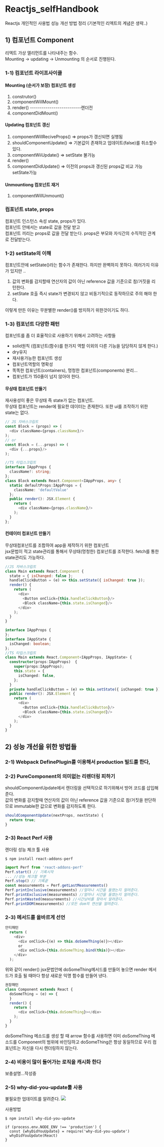 # Reactjs_selfHandbook
Reactjs 개인적인 사용법 성능 개선 방법 정리 (기본적인 리엑트의 계념은 생략..)

## 1) 컴포넌트 Component

리엑트 가상 엘리먼트를 나타내주는 함수.<br>
Mounting -> updating -> Unmounting 의 순서로 진행된다.

### 1-1) 컴포넌트 라이프사이클

#### Mounting (순서가 보장) 컴포넌트 생성

1. construtor()
2. componentWillMount()
3. render()
--------------------------렌더전
4. componentDidMount()

#### Updating 컴포넌트 갱신

1. componentWillReciveProps() => props가 갱신되면 실행됨
2. shouldComponentUpdate() => 기본값이 존재하고 업데이트(false)를 취소할수 있다.
3. componentWiiUpdate() => setState 불가능
4. render()
5. componentDidUpdate() => 이전의 props과 갱신된 props값 비교 가능 setState가능

#### Unmountiong 컴포넌트 재거

1. componentWillUnmount()

### 컴포넌트 state, props

컴포넌트 인스턴스 속성 state, props가 있다. <br>
컴포넌트 안에서는 state로 값을 전달 받고 <br>
컴포넌트 끼리는 props로 값을 전달 받는다. props은 부모와 자식간의 수직적인 관계로 전달받는다.

### 1-2) setState의 이해

컴포넌트안에 setState()라는 함수가 존재한다. 하지만 완벽하지 못하다.
여러가지 이유가 있지만 ..
1. 값의 변화를 감지할때 연산자의 값이 아닌 reference 값을 기준으로 참/거짓을 리턴한다.
2. setState 호출 즉시 state가 변경되지 않고 비동기적으로 동작하므로 주의 해야 한다.

이렇게 만든 이유는 무분별한 render()를 방지하기 위한것이기도 하다. <br>


### 1-3) 컴포넌트 다양한 패턴

컴포넌트를 좀 더 효율적으로 사용하기 위해서 고려하는 사항들
- solid원칙 (컴포넌트(함수)를 한가지 역할 이외의 다른 기능을 담당하지 않게 한다.)
- dry유지
- 재사용가능한 컴포넌트 생성
- 컴포넌트역할의 명확성
- 똑똑한 컴포넌트(containers), 멍청한 컴포넌트(components) 분리...
- 컴포넌트가 150줄이 넘지 않아야 한다.

#### 무상태 컴포넌트 만들기

재사용성이 좋은 무상태 즉 state가 없는 컴포넌트.<br>
무상태 컴포넌트는 render에 필요한 데이터는 존재한다. 또한 ui를 조작하기 위한 state는 없다.
```js
// JS 자바스크립트
const Block = (props) => (
  <div className={props.className}/>
);
// or
const Block = (...props) => (
  <div {...props}/>
);
```
```ts
//TS 타입스크립트
interface IAppProps {
  className?: string;
};
class Block extends React.Component<IAppProps, any> {
  static defaultProps:IAppProps = {
    className: 'defaultValue'
  };
  public render(): JSX.Element {
    return (
      <div className={props.className}/>
    );
  }
};
```

#### 컨테이터 컴포넌트 만들기

무상태컴포넌트를 조합하여 app을 제작하기 위한 컴포넌트<br>
jsx문법이 적고 state관리를 통해서 무상태(멍청한) 컴포넌트를 조작한다. fetch를 통한 state관리도 가능하다.

```js
//JS 자바스크립트
class Main extends React.Component {
  state = { isChanged: false };
  handleClickButton = (e) => this.setState({ isChanged: true });
  render() {
    return (
      <div>
        <Button onClick={this.handleClickButton}/>
        <Block className={this.state.isChanged}/>
      </div>
    );
  }
}
```
```ts
interface IAppProps {
};
interface IAppState {
  isChanged: boolean;
};
//TS 타입스크립트
class Main extends React.Component<IAppProps, IAppState> {
  constructor(props:IAppProps)  {
    super(props:IAppProps);
    this.state = {
      isChanged: false,
    };
  }
  private handleClickButton = (e) => this.setState({ isChanged: true });
  public render(): JSX.Element {
    return (
      <div>
        <Button onClick={this.handleClickButton}/>
        <Block className={this.state.isChanged}/>
      </div>
    );
  }
}
```

## 2) 성능 개선을 위한 방법들

### 2-1) Webpack DefinePlugin를 이용해서 production 빌드를 한다,

### 2-2) PureComponent의 의미없는 리렌더링 피하기
shouldComponentUpdate에서 렌더링을 선택적으로 하기위해서 방어 코드를 삽입해 준다. <br>
값의 변화를 감지할때 연산자의 값이 아닌 reference 값을 기준으로 참/거짓을 판단하므로 immutable한 값으로 변화를 감지하도록 한다.
```js
shouldComponentUpdate(nextProps, nextState) {
  return true;
}
```

### 2-3) React Perf 사용
렌더링 성능 체크 툴 사용
```
$ npm install react-addons-perf
```
```js
import Perf from 'react-addons-perf'
Perf.start() // 기록시작
... //성능 체크할 부분
Perf.stop() // 기록끝
const measurements = Perf.getLastMeasurements()
Perf.printInclusive(measurements) //얼마나 시간을 들였는지 알려준다.
Perf.printExclusive(measurements) //얼마나 시간을 들였는지 알려준다.
Perf.printWasted(measurements) //시간낭비를 찾아서 알려준다.
Perf.printDOM(measurements) //모든 dom의 연산을 알려준다.
```

### 2-3) 메서드를 올바르게 선언

```js
안티패턴
  return (
    <div>
      <div onClick={(e) => this.doSomeThing(e)}></div>
      or
      <div onClick={this.doSomeThing.bind(this)}></div>
    </div>
  );
```
위와 같이 render() jsx문법안에 doSomeThing메서드를 만들어 놓으면 render 메서드가 호출 될 때마다 항상 새로운 익명 함수를 만들어 낸다.

```js
권장패턴
class Component extends React {
  doSomeThing = (e) => {
  }
  render() {
    return (
      <div onClick={this.doSomeThing}></div>
    );
  }
}
```
doSomeThing 메소드를 생성 할 때 arrow 함수를 사용하면 이미 doSomeThing 메소드를 Component의 범위에 바인딩하고 doSomeThing은 항상 동일하므로 우리 컴포넌트는 자신을 다시 렌더링하지 않는다.


### 2-4) 비용이 많이 들어가는 로직을 캐시화 한다
보충설명...작성중

### 2-5) why-did-you-update툴 사용
불필요한 업데이트를 알려준다.
<img src="https://camo.githubusercontent.com/0f34a575ad3f81c9826f54c03a17da848e1ee038/687474703a2f2f692e696d6775722e636f6d2f556938595542652e706e67" />

사용방법
```
$ npm install why-did-you-update
```
```
if (process.env.NODE_ENV !== 'production') {
  const {whyDidYouUpdate} = require('why-did-you-update')
  whyDidYouUpdate(React)
}
```
